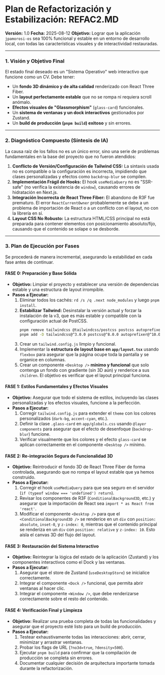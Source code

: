 # Plan de Refactorización y Estabilización: REFAC2.MD

**Versión:** 1.0
**Fecha:** 2025-08-12
**Objetivo:** Lograr que la aplicación `jpamorosi-os` sea 100% funcional y estable en un entorno de desarrollo local, con todas las características visuales y de interactividad restauradas.

---

### 1. Visión y Objetivo Final

El estado final deseado es un "Sistema Operativo" web interactivo que funcione como un CV. Debe tener:
- Un **fondo 3D dinámico y de alta calidad** renderizado con React Three Fiber.
- Un **layout perfectamente estable** que no se rompa ni requiera scroll anómalo.
- **Efectos visuales de "Glassmorphism"** (`glass-card`) funcionales.
- Un **sistema de ventanas y un dock interactivos** gestionados por Zustand.
- Un **build de producción (`pnpm build`) exitoso** y sin errores.

---

### 2. Diagnóstico Compuesto (Síntesis de IA)

La causa raíz de los fallos no es un único error, sino una serie de problemas fundamentales en la base del proyecto que no fueron atendidos:

1.  **Conflicto de Versión/Configuración de Tailwind CSS:** La sintaxis usada no es compatible o la configuración es incorrecta, impidiendo que clases personalizadas y efectos como `backdrop-blur` se compilen.
2.  **Implementación Frágil de Hooks:** El hook `useMediaQuery` no es "SSR-safe" (no verifica la existencia de `window`), causando errores de hidratación en Next.js.
3.  **Integración Incorrecta de React Three Fiber:** El abandono de R3F fue prematuro. El error `ReactCurrentOwner` probablemente se debe a un problema de importación de React o a un conflicto con el layout, no con la librería en sí.
4.  **Layout CSS No Robusto:** La estructura HTML/CSS principal no está preparada para contener elementos con posicionamiento absoluto/fijo, causando que el contenido se solape o se desborde.

---

### 3. Plan de Ejecución por Fases

Se procederá de manera incremental, asegurando la estabilidad en cada fase antes de continuar.

#### **FASE 0: Preparación y Base Sólida**

* **Objetivo:** Limpiar el proyecto y establecer una versión de dependencias estable y una estructura de layout irrompible.
* **Pasos a Ejecutar:**
    1.  Eliminar todos los cachés: `rd /s /q .next node_modules` y luego `pnpm install`.
    2.  **Estabilizar Tailwind:** Desinstalar la versión actual y forzar la instalación de la v3, que es más estable y compatible con la configuración actual de PostCSS.
        ```bash
        pnpm remove tailwindcss @tailwindcss/postcss postcss autoprefixer
        pnpm add -D tailwindcss@^3.0.0 postcss@^8.0.0 autoprefixer@^10.0.0
        ```
    3.  Crear un `tailwind.config.js` limpio y funcional.
    4.  Implementar la **estructura de layout base en `app/layout.tsx`** usando `flexbox` para asegurar que la página ocupe toda la pantalla y se organice en columnas.
    5.  Crear un componente `<Desktop />` **mínimo y funcional** que solo contenga un fondo con gradiente (sin 3D aún) y renderice a sus `children`. El objetivo es verificar que el layout principal funciona.

#### **FASE 1: Estilos Fundamentales y Efectos Visuales**

* **Objetivo:** Asegurar que todo el sistema de estilos, incluyendo las clases personalizadas y los efectos visuales, funcione a la perfección.
* **Pasos a Ejecutar:**
    1.  Corregir `tailwind.config.js` para extender el `theme` con los colores personalizados (`dark-bg`, `accent-cyan`, etc.).
    2.  Definir la clase `.glass-card` en `app/globals.css` usando `@layer components` para asegurar que el efecto de desenfoque (`backdrop-blur`) funcione.
    3.  Verificar visualmente que los colores y el efecto `glass-card` se aplican correctamente en el componente `<Desktop />` mínimo.

#### **FASE 2: Re-integración Segura de Funcionalidad 3D**

* **Objetivo:** Reintroducir el fondo 3D de React Three Fiber de forma controlada, asegurando que no rompa el layout estable que ya hemos construido.
* **Pasos a Ejecutar:**
    1.  Corregir el hook `useMediaQuery` para que sea seguro en el servidor (`if (typeof window === 'undefined') return`).
    2.  Revisar los componentes de R3F (`ConditionalBackground3D`, etc.) y asegurar que la importación de React sea `import * as React from 'react'`.
    3.  Modificar el componente `<Desktop />` para que el `<ConditionalBackground3D />` se renderice en un `div` con `position: absolute`, `inset-0`, y `z-index: 0`, mientras que el contenido principal se renderiza en un `div` con `position: relative` y `z-index: 10`. Esto aísla el canvas 3D del flujo del layout.

#### **FASE 3: Restauración del Sistema Interactivo**

* **Objetivo:** Reintegrar la lógica del estado de la aplicación (Zustand) y los componentes interactivos como el Dock y las ventanas.
* **Pasos a Ejecutar:**
    1.  Asegurar que el store de Zustand (`useDesktopStore`) se inicialice correctamente.
    2.  Integrar el componente `<Dock />` funcional, que permita abrir ventanas al hacer clic.
    3.  Integrar el componente `<Window />`, que debe renderizarse correctamente sobre el resto del contenido.

#### **FASE 4: Verificación Final y Limpieza**

* **Objetivo:** Realizar una prueba completa de todas las funcionalidades y asegurar que el proyecto esté listo para un build de producción.
* **Pasos a Ejecutar:**
    1.  Testear exhaustivamente todas las interacciones: abrir, cerrar, minimizar y arrastrar ventanas.
    2.  Probar los flags de URL (`?no3d=true`, `?density=500`).
    3.  Ejecutar `pnpm build` para confirmar que la compilación de producción se completa sin errores.
    4.  Documentar cualquier decisión de arquitectura importante tomada durante la refactorización.
